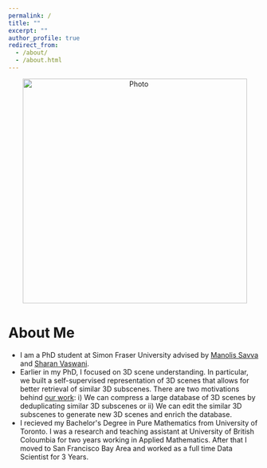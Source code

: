 ```yaml
---
permalink: /
title: ""
excerpt: ""
author_profile: true
redirect_from: 
  - /about/
  - /about.html
---
```


<p align="center">
  <img src="https://reza-asad.github.io/images/reza_asad_img.JPG?raw=true" alt="Photo" style="width: 450px;"/> 
</p>

# About Me
- I am a PhD student at Simon Fraser University advised by [Manolis Savva](https://msavva.github.io) and [Sharan Vaswani](https://vaswanis.github.io/). 
- Earlier in my PhD, I focused on 3D scene understanding. In particular, we built a self-supervised representation of 3D scenes that allows for better retrieval of similar 3D subscenes. There are two motivations behind [our work](https://reza-asad.github.io//publication/2023-06-18-3dssr): i) We can compress a large database of 3D scenes by deduplicating similar 3D subscenes or ii) We can edit the similar 3D subscenes to generate new 3D scenes and enrich the database. 
- I recieved my Bachelor's Degree in Pure Mathematics from University of Toronto. I was a research and teaching assistant at University of British Coloumbia for two years working in Applied Mathematics. After that I moved to San Francisco Bay Area and worked as a full time Data Scientist for 3 Years.

